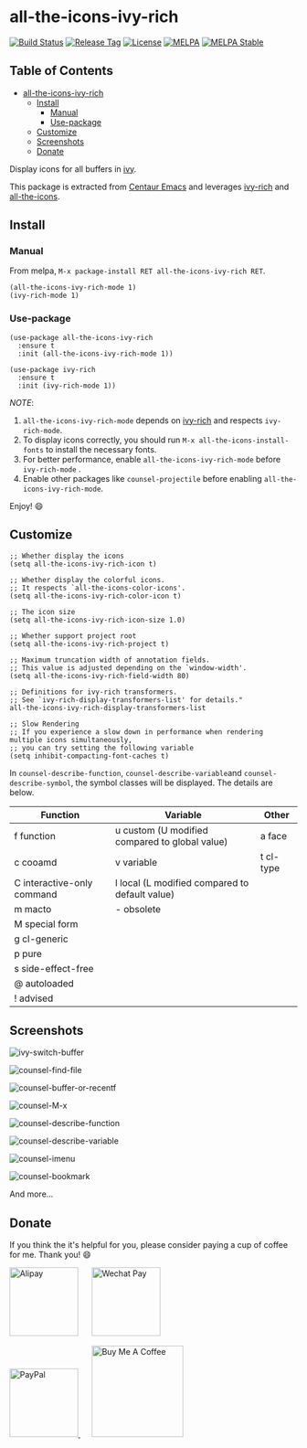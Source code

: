 # all-the-icons-ivy-rich

[![Build Status](https://github.com/seagle0128/all-the-icons-ivy-rich/workflows/CI/badge.svg?branch=master)](https://github.com/seagle0128/all-the-icons-ivy-rich/actions)
[![Release Tag](https://img.shields.io/github/tag/seagle0128/all-the-icons-ivy-rich.svg?label=Release)](https://github.com/seagle0128/all-the-icons-ivy-rich/releases)
[![License](http://img.shields.io/:License-GPL3-blue.svg)](License)
[![MELPA](https://melpa.org/packages/all-the-icons-ivy-rich-badge.svg)](https://melpa.org/#/all-the-icons-ivy-rich)
[![MELPA Stable](https://stable.melpa.org/packages/all-the-icons-ivy-rich-badge.svg)](https://stable.melpa.org/#/all-the-icons-ivy-rich)

<!-- markdown-toc start - Don't edit this section. Run M-x markdown-toc-refresh-toc -->
## Table of Contents

- [all-the-icons-ivy-rich](#all-the-icons-ivy-rich)
  - [Install](#install)
    - [Manual](#manual)
    - [Use-package](#use-package)
  - [Customize](#customize)
  - [Screenshots](#screenshots)
  - [Donate](#donate)

<!-- markdown-toc end -->

Display icons for all buffers in [ivy](https://github.com/abo-abo/swiper).

This package is extracted from [Centaur
Emacs](https://github.com/seagle0128/.emacs.d) and leverages
[ivy-rich](https://github.com/Yevgnen/ivy-rich) and
[all-the-icons](https://github.com/domtronn/all-the-icons.el).

## Install

### Manual

From melpa, `M-x package-install RET all-the-icons-ivy-rich RET`.

``` emacs-lisp
(all-the-icons-ivy-rich-mode 1)
(ivy-rich-mode 1)
```

### Use-package

``` emacs-lisp
(use-package all-the-icons-ivy-rich
  :ensure t
  :init (all-the-icons-ivy-rich-mode 1))

(use-package ivy-rich
  :ensure t
  :init (ivy-rich-mode 1))

```

*NOTE*:

1. `all-the-icons-ivy-rich-mode` depends on
   [ivy-rich](https://github.com/Yevgnen/ivy-rich) and respects `ivy-rich-mode`.
1. To display icons correctly, you should run `M-x all-the-icons-install-fonts`
   to install the necessary fonts.
1. For better performance, enable `all-the-icons-ivy-rich-mode` before `ivy-rich-mode` .
1. Enable other packages like `counsel-projectile` before enabling `all-the-icons-ivy-rich-mode`.

Enjoy! :smile:

## Customize

``` emacs-lisp
;; Whether display the icons
(setq all-the-icons-ivy-rich-icon t)

;; Whether display the colorful icons.
;; It respects `all-the-icons-color-icons'.
(setq all-the-icons-ivy-rich-color-icon t)

;; The icon size
(setq all-the-icons-ivy-rich-icon-size 1.0)

;; Whether support project root
(setq all-the-icons-ivy-rich-project t)

;; Maximum truncation width of annotation fields.
;; This value is adjusted depending on the `window-width'.
(setq all-the-icons-ivy-rich-field-width 80)

;; Definitions for ivy-rich transformers.
;; See `ivy-rich-display-transformers-list' for details."
all-the-icons-ivy-rich-display-transformers-list

;; Slow Rendering
;; If you experience a slow down in performance when rendering multiple icons simultaneously,
;; you can try setting the following variable
(setq inhibit-compacting-font-caches t)
```

In `counsel-describe-function`, `counsel-describe-variable`and `counsel-describe-symbol`, the symbol
classes will be displayed. The details are below.

 | Function                   | Variable                                       | Other     |
 |----------------------------|------------------------------------------------|-----------|
 | f function                 | u custom (U modified compared to global value) | a face    |
 | c cooamd                   | v variable                                     | t cl-type |
 | C interactive-only command | l local (L modified compared to default value) |           |
 | m macto                    | - obsolete                                     |           |
 | M special form             |                                                |           |
 | g cl-generic               |                                                |           |
 | p pure                     |                                                |           |
 | s side-effect-free         |                                                |           |
 | @ autoloaded               |                                                |           |
 | ! advised                  |                                                |           |

## Screenshots

![ivy-switch-buffer](https://user-images.githubusercontent.com/140797/154795765-786a29c2-3dc6-4a81-9992-fcd7043ae1ab.png
"ivy-switch-buffer")

![counsel-find-file](https://user-images.githubusercontent.com/140797/154795929-0987d4fe-14d8-4866-bf98-1e95d5493014.png
"counsel-find-file")

![counsel-buffer-or-recentf](https://user-images.githubusercontent.com/140797/154795792-f95a119f-c313-4b1f-b32f-9e312bb2fa15.png
"counsel-buffer-or-recentf")

![counsel-M-x](https://user-images.githubusercontent.com/140797/154795826-0fb8f5ea-825a-4108-a565-daeb5a6e7e96.png
"counsel-M-x")

![counsel-describe-function](https://user-images.githubusercontent.com/140797/154796653-718aabfa-dca8-4478-afa1-6272f1399362.png
"counsel-describe-function")

![counsel-describe-variable](https://user-images.githubusercontent.com/140797/154796713-f2d11548-83bb-46d1-bb0b-a1b621cac5b7.png
"counsel-describe-variable")

![counsel-imenu](https://user-images.githubusercontent.com/140797/154795862-a56b92a4-be07-42d7-9fec-9392e87cb83c.png
"counsel-imenu")

![counsel-bookmark](https://user-images.githubusercontent.com/140797/154795890-3b86a6c6-850c-4153-afdd-748d503ff265.png
"counsel-bookmark")

And more...

## Donate

If you think the it's helpful for you, please consider paying a cup of coffee
for me. Thank you! :smile:

<img
src="https://user-images.githubusercontent.com/140797/65818854-44204900-e248-11e9-9cc5-3e6339587cd8.png"
alt="Alipay" width="120"/>
&nbsp;&nbsp;&nbsp;&nbsp;
<img
src="https://user-images.githubusercontent.com/140797/65818844-366ac380-e248-11e9-931c-4bd872d0566b.png"
alt="Wechat Pay" width="120"/>

<a href="https://paypal.me/seagle0128" target="_blank">
<img
src="https://www.paypalobjects.com/digitalassets/c/website/marketing/apac/C2/logos-buttons/optimize/44_Grey_PayPal_Pill_Button.png"
alt="PayPal" width="120" />
</a>
&nbsp;&nbsp;&nbsp;&nbsp;
<a href="https://www.buymeacoffee.com/s9giES1" target="_blank">
<img src="https://cdn.buymeacoffee.com/buttons/default-orange.png" alt="Buy Me A Coffee"
width="160"/>
</a>

